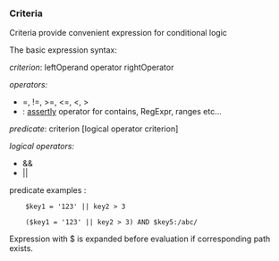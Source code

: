 ### Criteria

Criteria provide convenient expression for conditional logic

The basic expression syntax:
   
   _criterion_: leftOperand operator rightOperator
   
   _operators:_
  - =, !=, >=, <=, <, >
  - :  [assertly](https://github.com/viant/assertly#validation) operator for contains, RegExpr, ranges etc...
    
   _predicate_: criterion [logical operator criterion]
   
   _logical operators:_
   -  &&
   -  ||



predicate examples :
```text
    $key1 = '123' || key2 > 3
```

```text
    ($key1 = '123' || key2 > 3) AND $key5:/abc/
```


Expression with $ is expanded before evaluation if corresponding path exists.  